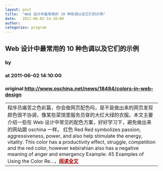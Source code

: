 ```yaml
---
layout: post
title:  "Web 设计中最常用的 10 种色调以及它们的示例"
date:   2011-06-02 14:10:00
author: 
categories: program
---
```


## Web 设计中最常用的 10 种色调以及它们的示例
### by 
### at 2011-06-02 14:10:00
### original <http://www.oschina.net/news/18484/colors-in-web-design>

<table width="100%"><tr>
						<td valign="top">程序员痛苦之色彩篇，你会做网页配色吗，是不是做出来的网页发现颜色很不协调，像某些菜馆里服务员穿的大红大绿的衣服。本文主要介绍一些在 Web 设计中常见的配色方案，好好学习下，避免做出来的网站跟 oschina 一样。 红色 Red Red symbolizes passion, aggressiveness, power, and also help stimulate the energy, vitality. This color has a productivity effect, struggle, competition and the red color, however kebirahian also has a negative meaning of anger and emergency Example: 45 Examples of Using the Color Re...，<a href="http://www.oschina.net/news/18484/colors-in-web-design?from=rss" style="font-weight:bold;color:#a00">阅读全文</a></td>
			</tr></table>